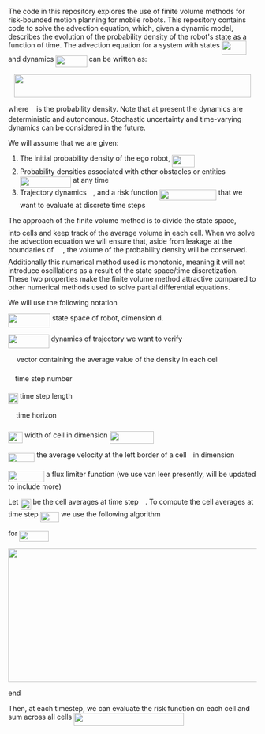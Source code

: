 The code in this repository explores the use of finite volume methods for risk-bounded motion planning for mobile robots. This repository contains code to solve the advection equation, which, given a dynamic model, describes the evolution of the probability density of the robot's state as a function of time. The advection equation for a system with states <img src="/tex/ebbad7f1f9841ef914dc318c0c9fad1d.svg?invert_in_darkmode&sanitize=true" align=middle width=50.02787624999999pt height=27.91243950000002pt/> and dynamics <img src="/tex/5721f667885c7fe08087ae05e581a82e.svg?invert_in_darkmode&sanitize=true" align=middle width=63.31043069999999pt height=24.65753399999998pt/> can be written as:

<p align="center"><img src="/tex/92df0a93d533ed7bb156485418d92643.svg?invert_in_darkmode&sanitize=true" align=middle width=479.89774965pt height=47.1348339pt/></p>

where <img src="/tex/2ec6e630f199f589a2402fdf3e0289d5.svg?invert_in_darkmode&sanitize=true" align=middle width=8.270567249999992pt height=14.15524440000002pt/> is the probability density. Note that at present the dynamics are deterministic and autonomous. Stochastic uncertainty and time-varying dynamics can be considered in the future.

We will assume that we are given:
1. The initial probability density of the ego robot, <img src="/tex/8f8a04a5b29f50bc1487384702613871.svg?invert_in_darkmode&sanitize=true" align=middle width=45.97608014999999pt height=24.65753399999998pt/>
2. Probability densities associated with other obstacles or entities <img src="/tex/6936901ed1a2c5709435e83043e866f6.svg?invert_in_darkmode&sanitize=true" align=middle width=103.37176244999999pt height=22.648391699999998pt/> at any time
3. Trajectory dynamics <img src="/tex/190083ef7a1625fbc75f243cffb9c96d.svg?invert_in_darkmode&sanitize=true" align=middle width=9.81741584999999pt height=22.831056599999986pt/>, and a risk function <img src="/tex/232059c0bc77776e7f7420da0c57e44d.svg?invert_in_darkmode&sanitize=true" align=middle width=115.50066659999997pt height=22.648391699999998pt/> that we want to evaluate at discrete time steps

The approach of the finite volume method is to divide the state space, <img src="/tex/cbfb1b2a33b28eab8a3e59464768e810.svg?invert_in_darkmode&sanitize=true" align=middle width=14.908688849999992pt height=22.465723500000017pt/> into cells and keep track of the average volume in each cell. When we solve the advection equation we will ensure that, aside from leakage at the boundaries of <img src="/tex/cbfb1b2a33b28eab8a3e59464768e810.svg?invert_in_darkmode&sanitize=true" align=middle width=14.908688849999992pt height=22.465723500000017pt/>, the volume of the probability density will be conserved. Additionally this numerical method used is monotonic, meaning it will not introduce oscillations as a result of the state space/time discretization. These two properties make the finite volume method attractive compared to other numerical methods used to solve partial differential equations.

We will use the following notation 

<img src="/tex/7c5bf5474c8b8782731a2b814baca441.svg?invert_in_darkmode&sanitize=true" align=middle width=85.02767954999999pt height=27.91243950000002pt/> state space of robot, dimension d.

<img src="/tex/f3d25c125f1b8440a6c51bec1756b687.svg?invert_in_darkmode&sanitize=true" align=middle width=82.71035849999998pt height=27.91243950000002pt/> dynamics of trajectory we want to verify

<img src="/tex/1afcdb0f704394b16fe85fb40c45ca7a.svg?invert_in_darkmode&sanitize=true" align=middle width=12.99542474999999pt height=22.465723500000017pt/> vector containing the average value of the density in each cell

<img src="/tex/55a049b8f161ae7cfeb0197d75aff967.svg?invert_in_darkmode&sanitize=true" align=middle width=9.86687624999999pt height=14.15524440000002pt/> time step number

<img src="/tex/5a63739e01952f6a63389340c037ae29.svg?invert_in_darkmode&sanitize=true" align=middle width=19.634768999999988pt height=22.465723500000017pt/> time step length

<img src="/tex/2f118ee06d05f3c2d98361d9c30e38ce.svg?invert_in_darkmode&sanitize=true" align=middle width=11.889314249999991pt height=22.465723500000017pt/> time horizon

<img src="/tex/16fcdc2e4358a7f49fe2a486169a4238.svg?invert_in_darkmode&sanitize=true" align=middle width=29.198168999999993pt height=22.465723500000017pt/> width of cell in dimension <img src="/tex/941fed4982cce9d21aff5f034342c257.svg?invert_in_darkmode&sanitize=true" align=middle width=89.32558634999998pt height=24.65753399999998pt/>

<img src="/tex/02c8ac95474dd12996d5f96a5fb083fd.svg?invert_in_darkmode&sanitize=true" align=middle width=53.47633664999999pt height=18.666631500000015pt/> the average velocity at the left border of a cell <img src="/tex/77a3b857d53fb44e33b53e4c8b68351a.svg?invert_in_darkmode&sanitize=true" align=middle width=5.663225699999989pt height=21.68300969999999pt/> in dimension <img src="/tex/36b5afebdba34564d884d347484ac0c7.svg?invert_in_darkmode&sanitize=true" align=middle width=7.710416999999989pt height=21.68300969999999pt/>

<img src="/tex/6cf3c7864d3d909d328c1285f1f5a052.svg?invert_in_darkmode&sanitize=true" align=middle width=72.8079231pt height=22.831056599999986pt/> a flux limiter function (we use van leer presently, will be updated to include more)


Let <img src="/tex/87c836923d5a3399b76cae2a1dac8b49.svg?invert_in_darkmode&sanitize=true" align=middle width=21.121448699999988pt height=22.465723500000017pt/> be the cell averages at time step <img src="/tex/55a049b8f161ae7cfeb0197d75aff967.svg?invert_in_darkmode&sanitize=true" align=middle width=9.86687624999999pt height=14.15524440000002pt/>. To compute the cell averages at time step <img src="/tex/3f18d8f60c110e865571bba5ba67dcc6.svg?invert_in_darkmode&sanitize=true" align=middle width=38.17727759999999pt height=21.18721440000001pt/> we use the following algorithm

for <img src="/tex/695e0ecd9088c76cddd0f52dc4a1151a.svg?invert_in_darkmode&sanitize=true" align=middle width=60.101642699999985pt height=22.831056599999986pt/>
	
<p align="center"><img src="/tex/95b73caad661823868db97c2605573db.svg?invert_in_darkmode&sanitize=true" align=middle width=548.80663365pt height=269.51802734999995pt/></p>
	
	
end

Then, at each timestep, we can evaluate the risk function on each cell and sum across all cells
<img src="/tex/215eefb9fd2bbd9546d3a472f3d852f5.svg?invert_in_darkmode&sanitize=true" align=middle width=223.6428975pt height=26.48417309999999pt/>

